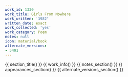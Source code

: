 ```yaml
---
work_id: 1330
work_title: Girls From Nowhere
work_written: '1982'
written_date: exact
work_collected: 'yes'
work_category: Poem
notes: null
icon: material/book
alternate_versions:
- 5491
---
```


{{ section_title() }}
{{ work_info() }}
{{ notes_section() }}
{{ appearances_section() }}
{{ alternate_versions_section() }}